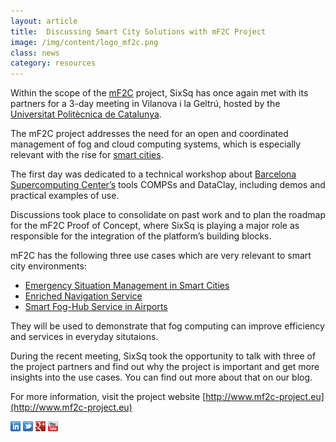 ```yaml
---
layout: article
title:  Discussing Smart City Solutions with mF2C Project
image: /img/content/logo_mf2c.png
class: news
category: resources
---
```


Within the scope of the [mF2C](http://www.mf2c-project.eu) project, SixSq has once again met with its partners for a 3-day meeting in Vilanova i la Geltrú, hosted by the [Universitat Politècnica de Catalunya](http://www.upc.edu/?set_language=en).

The mF2C project addresses the need for an open and coordinated management of fog and cloud computing systems, which is especially relevant with the rise for [smart cities](http://media.sixsq.com/blog/what-is-a-smart-city).


The first day was dedicated to a technical workshop about [Barcelona Supercomputing Center’s](https://www.bsc.es) tools COMPSs and DataClay, including demos and practical examples of use.

Discussions took place to consolidate on past work and to plan the roadmap for the mF2C Proof of Concept, where SixSq is playing a major role as responsible for the integration of the platform’s building blocks.

mF2C has the following three use cases which are very relevant to smart city environments:


- [Emergency Situation Management in Smart Cities](http://www.mf2c-project.eu/use-case-1-emergency-situation-management-in-smart-city-esm/)
- [Enriched Navigation Service](http://www.mf2c-project.eu/use-case-2-sentinel-smart-boat-use-case/) 
- [Smart Fog-Hub Service in Airports](http://www.mf2c-project.eu/use-case-3-the-smart-fog-hub-service-in-airports/)


They will be used to demonstrate that fog computing can improve efficiency and services in everyday situtaions.  

During the recent meeting, SixSq took the opportunity to talk with three of the project partners and find out why the project is important and get more insights into the use cases. You can find out more about that on our blog.


For more information, visit the project website [http://www.mf2c-project.eu](http://www.mf2c-project.eu)

<a href="http://linkedin.com/company/sixsq"><img src="/img/design/linkedin_small.png" alt="LinkedIn" width="16" /></a> <a href="http://twitter.com/@sixsq"><img src="/img/design/twitter_small.png" alt="Twitter" width="16" /></a> <a href="http://plus.google.com/+sixsq"><img src="/img/design/google_plus_small.png" alt="Google+" width="16" /></a> <a href="https://www.youtube.com/channel/UCGYw3n7c-QsDtsVH32By1-g"><img src="/img/design/youtube_small.png" alt="Youtube" width="16"/></a>

[seri]: https://www.sbfi.admin.ch/sbfi/en/home.html



